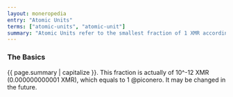 ```yaml
---
layout: moneropedia
entry: "Atomic Units"
terms: ["atomic-units", "atomic-unit"]
summary: "Atomic Units refer to the smallest fraction of 1 XMR according to the monerod implementation."
---
```


### The Basics

{{ page.summary | capitalize }}.
This fraction is actually of 10^-12 XMR (0.000000000001 XMR), which equals to 1 @piconero.
It may be changed in the future.
